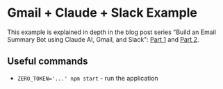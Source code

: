 # Gmail + Claude + Slack Example

This example is explained in depth in the blog post series "Build an Email Summary Bot using Claude AI, Gmail, and Slack": [Part 1](https://www.tryzero.com/blog/2024-05-01-build-an-email-summary-bot-using-claude-ai-gmail-and-slack-part-1) and [Part 2](https://www.tryzero.com/blog/2024-05-01-build-an-email-summary-bot-using-claude-ai-gmail-and-slack-part-2).

## Useful commands

- `ZERO_TOKEN='...' npm start` - run the application
